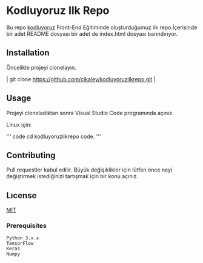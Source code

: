 # Kodluyoruz Ilk Repo
Bu repo [kodluyoruz](https://www.kodluyoruz.org/) Front-End Eğitiminde oluşturduğumuz ilk repo.İçerisinde bir adet README dosyası bir adet de index.html dosyası barındırıyor.

## Installation
Öncelikle projeyi clonelayın.


 
| git clone https://github.com/clkaley/kodluyoruzilkrepo.git |


## Usage
Projeyi cloneladıktan sonra Visual Studio Code programında açınız.

Linux için:

''' code
cd kodluyoruzilkrepo 
code.
'''

## Contributing
Pull requestler kabul edilir. Büyük değişiklikler için lütfen önce neyi değiştirmek istediğinizi tartışmak için bir konu açınız.

## Lıcense
[MIT](https://opensource.org/licenses/MIT)


### Prerequisites
```
Python 3.x.x
TensorFlow
Keras
Numpy
```
